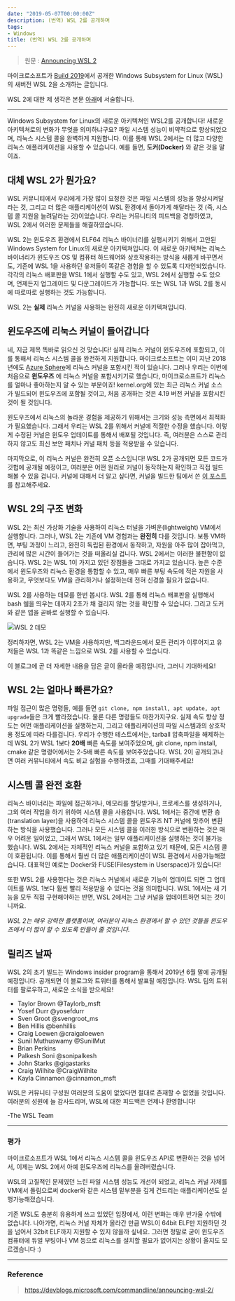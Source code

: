 ```yaml
---
date: "2019-05-07T00:00:00Z"
description: (번역) WSL 2를 공개하며
tags:
- Windows
title: (번역) WSL 2를 공개하며
---
```


> 원문 : [Announcing WSL 2](https://devblogs.microsoft.com/commandline/announcing-wsl-2/)

마이크로소프트가 [Build 2019](https://news.microsoft.com/build2019/)에서 공개한 Windows Subsystem for Linux (WSL)의 새버전 WSL 2을 소개하는 글입니다.

WSL 2에 대한 제 생각은 본문 [아래](#평가)에 서술합니다.

---

Windows Subsystem for Linux의 새로운 아키텍쳐인 WSL2를 공개합니다! 새로운 아키텍쳐로의 변화가 무엇을 의미하냐구요? 파일 시스템 성능이 비약적으로 향상되었으며, 리눅스 시스템 콜을 완벽하게 지원합니다. 이를 통해 WSL 2에서는 더 많고 다양한 리눅스 애플리케이션을 사용할 수 있습니다. 예를 들면, __도커(Docker)__ 와 같은 것을 말이죠.

## 대체 WSL 2가 뭔가요?

WSL 커뮤니티에서 우리에게 가장 많이 요청한 것은 파일 시스템의 성능을 향상시켜달라는 것, 그리고 더 많은 애플리케이션이 WSL 환경에서 돌아가게 해달라는 것 (즉, 시스템 콜 지원을 늘려달라는 것)이었습니다. 우리는 커뮤니티의 피드백을 경청하였고, WSL 2에서 이러한 문제들을 해결하였습니다.

WSL 2는 윈도우즈 환경에서 ELF64 리눅스 바이너리를 실행시키기 위해서 고안된 Windows System for Linux의 새로운 아키텍쳐입니다. 이 새로운 아키텍쳐는 리눅스 바이너리가 윈도우즈 OS 및 컴퓨터 하드웨어와 상호작용하는 방식을 새롭게 바꾸면서도, 기존에 WSL 1을 사용하던 유저들이 똑같은 경험을 할 수 있도록 디자인되었습니다. 각각의 리눅스 배포판을 WSL 1에서 실행할 수도 있고, WSL 2에서 실행할 수도 있으며, 언제든지 업그레이드 및 다운그레이드가 가능합니다. 또는 WSL 1과 WSL 2를 동시에 따로따로 실행하는 것도 가능합니다. 

WSL 2는 __실제__ 리눅스 커널을 사용하는 완전히 새로운 아키텍쳐입니다.

## 윈도우즈에 리눅스 커널이 들어갑니다

네, 지금 제목 똑바로 읽으신 것 맞습니다! 실제 리눅스 커널이 윈도우즈에 포함되고, 이를 통해서 리눅스 시스템 콜을 완전하게 지원합니다. 마이크로소프트는 이미 지난 2018년에도 [Azure Sphere](https://azure.microsoft.com/en-us/blog/introducing-microsoft-azure-sphere-secure-and-power-the-intelligent-edge/)에 리눅스 커널을 포함시킨 적이 있습니다. 그러나 우리는 이번에 처음으로 __윈도우즈__ 에 리눅스 커널을 포함시키기로 했습니다, 마이크로소프트가 리눅스를 얼마나 좋아하는지 알 수 있는 부분이죠! kernel.org에 있는 최근 리눅스 커널 소스가 빌드되어 윈도우즈에 포함될 것이고, 처음 공개하는 것은 4.19 버전 커널을 포함시킨 것이 될 것입니다.

윈도우즈에서 리눅스의 놀라운 경험을 제공하기 위해서는 크기와 성능 측면에서 최적화가 필요했습니다. 그래서 우리는 WSL 2를 위해서 커널에 적절한 수정을 했습니다. 이렇게 수정된 커널은 윈도우 업데이트를 통해서 배포될 것입니다. 즉, 여러분은 스스로 관리하지 않고도 최신 보안 패치나 커널 패치 등을 적용받을 수 있습니다.

마지막으로, 이 리눅스 커널은 완전히 오픈 소스입니다! WSL 2가 공개되면 모든 코드가 깃헙에 공개될 예정이고, 여러분은 어떤 원리로 커널이 동작하는지 확인하고 직접 빌드해볼 수 있을 겁니다. 커널에 대해서 더 알고 싶다면, 커널을 빌드한 팀에서 쓴 [이 포스트](https://devblogs.microsoft.com/commandline/shipping-a-linux-kernel-with-windows/)를 참고해주세요.

## WSL 2의 구조 변화

WSL 2는 최신 가상화 기술을 사용하여 리눅스 터널을 가벼운(lightweight) VM에서 실행합니다. 그러나, WSL 2는 기존에 VM 경험과는 __완전히__ 다를 것입니다. 보통 VM하면, 부팅 과정이 느리고, 완전히 독립된 환경에서 동작하고, 자원을 아주 많이 잡아먹고, 관리에 많은 시간이 들어가는 것을 떠올리실 겁니다. WSL 2에서는 이러한 불편함이 없습니다. WSL 2는 WSL 1이 가지고 있던 장점들을 그대로 가지고 있습니다. 높은 수준에서 윈도우즈와 리눅스 환경을 통합할 수 있고, 매우 빠른 부팅 속도에 적은 자원을 사용하고, 무엇보다도 VM을 관리하거나 설정하는데 전혀 신경쓸 필요가 없습니다.

WSL 2를 사용하는 데모를 한번 봅시다. WSL 2를 통해 리눅스 배포판을 실행해서 bash 쉘을 띄우는 데까지 2초가 채 걸리지 않는 것을 확인할 수 있습니다. 그리고 도커와 같은 앱을 곧바로 실행할 수 있습니다.

![WSL 2 데모](https://devblogs.microsoft.com/commandline/wp-content/uploads/sites/33/2019/05/runwsl.gif)

정리하자면, WSL 2는 VM을 사용하지만, 백그라운드에서 모든 관리가 이루어지고 유저들은 WSL 1과 똑같은 느낌으로 WSL 2를 사용할 수 있습니다.

이 블로그에 곧 더 자세한 내용을 담은 글이 올라올 예정입니다, 그러니 기대하세요!

## WSL 2는 얼마나 빠른가요?

파일 접근이 많은 명령들, 예를 들면 `git clone, npm install, apt update, apt upgrade`들은 크게 빨라졌습니다. 물론 다른 명령들도 마찬가지구요. 실제 속도 향상 정도는 어떤 애플리케이션을 실행하는지, 그리고 애플리케이션의 파일 시스템과의 상호작용 정도에 따라 다를겁니다. 우리가 수행한 테스트에서는, tarball 압축파일을 해제하는 데 WSL 2가 WSL 1보다 __20배__ 빠른 속도를 보여주었으며, git clone, npm install, cmake 같은 명령어에서는 2-5배 빠른 속도를 보여주었습니다. WSL 2이 공개되고나면 여러 커뮤니티에서 속도 비교 실험을 수행하겠죠, 그때를 기대해주세요! 

## 시스템 콜 완전 호환

리눅스 바이너리는 파일에 접근하거나, 메모리를 할당받거나, 프로세스를 생성하거나, 그외 여러 작업을 하기 위하여 시스템 콜을 사용합니다. WSL 1에서는 중간에 변환 층(translation layer)을 사용하여 리눅스 시스템 콜을 윈도우즈 NT 커널에 맞추어 변환하는 방식을 사용했습니다. 그러나 모든 시스템 콜을 이러한 방식으로 변환하는 것은 매우 어려운 일이었고, 그래서 WSL 1에서는 일부 애플리케이션을 실행하는 것이 불가능했습니다. WSL 2에서는 자체적인 리눅스 커널을 포함하고 있기 때문에, 모든 시스템 콜이 호환됩니다. 이를 통해서 훨씬 더 많은 애플리케이션이 WSL 환경에서 사용가능해졌습니다. 대표적인 예로는 Docker와 FUSE(Filesystem in Userspace)가 있습니다!

또한 WSL 2를 사용한다는 것은 리눅스 커널에서 새로운 기능이 업데이트 되면 그 업데이트를 WSL 1보다 훨씬 빨리 적용받을 수 있다는 것을 의미합니다. WSL 1에서는 새 기능을 모두 직접 구현해야하는 반면, WSL 2에서는 그냥 커널을 업데이트하면 되는 것이니까요.

_WSL 2는 매우 강력한 플랫폼이며, 여러분이 리눅스 환경에서 할 수 있던 것들을 윈도우즈에서 더 많이 할 수 있도록 만들어 줄 것입니다._

## 릴리즈 날짜

WSL 2의 초기 빌드는 Windows insider program을 통해서 2019년 6월 말에 공개될 예정입니다. 공개되면 이 블로그와 트위터를 통해서 발표될 예정입니다. WSL 팀의 트위터를 팔로우하고, 새로운 소식을 받으세요!

- Taylor Brown @Taylorb_msft
- Yosef Durr @yosefdurr
- Sven Groot @svengroot_ms
- Ben Hillis @benhillis
- Craig Loewen @craigaloewen
- Sunil Muthuswamy @SunilMut
- Brian Perkins
- Palkesh Soni @sonipalkesh
- John Starks @gigastarks
- Craig Wilhite @CraigWilhite
- Kayla Cinnamon @cinnamon_msft

WSL은 커뮤니티 구성원 여러분의 도움이 없었다면 절대로 존재할 수 없었을 것입니다. 여러분의 성원에 늘 감사드리며, WSL에 대한 피드백은 언제나 환영합니다!

-The WSL Team

---

### 평가

마이크로소프트가 WSL 1에서 리눅스 시스템 콜을 윈도우즈 API로 변환하는 것을 넘어서, 이제는 WSL 2에서 아예 윈도우즈에 리눅스를 올려버렸습니다.

WSL의 고질적인 문제였던 느린 파일 시스템 성능도 개선이 되었고, 리눅스 커널 자체를 VM에서 돌림으로써 docker와 같은 시스템 밑부분을 깊게 건드리는 애플리케이션도 실행가능해졌습니다.

기존 WSL도 충분히 유용하게 쓰고 있었던 입장에서, 이런 변화는 매우 반가울 수밖에 없습니다. 나아가면, 리눅스 커널 자체가 올라간 만큼 WSL이 64bit ELF만 지원하던 것을 넘어서 32bit ELF까지 지원할 수 있지 않을까 싶네요. 그러면 정말로 굳이 윈도우즈 컴퓨터에 듀얼 부팅이나 VM 등으로 리눅스를 설치할 필요가 없어지는 상황이 올지도 모르겠습니다 :)

---

### Reference

> https://devblogs.microsoft.com/commandline/announcing-wsl-2/